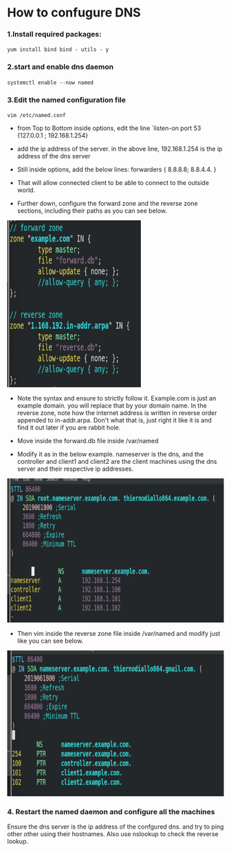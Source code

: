 # How to confugure DNS
### 1.Install required packages:
`yum install bind bind - utils - y`
### 2.start and enable dns daemon 
`systemctl enable --now named` 
### 3.Edit the named configuration file 
`vim /etc/named.conf` 
- from Top to Bottom inside options, edit the line `listen-on port 53 {127.0.0.1 ; 192.168.1.254} 
-  add the ip address of the server. in the above line, 192.168.1.254 is the ip address of the dns server 

- Still inside options, add the below lines:
forwarders {
    8.8.8.8;
    8.8.4.4.
}
- That will allow connected client to be able to connect to the outside world.

- Further down, configure the forward zone and the reverse zone sections, including their paths as you can see below. 

![Alt text](image-1.png)

- Note the syntax and ensure to strictly follow it. Example.com is just an example domain. you will replace that by your domain name.
In the reverse zone, note how the internet address is written in reverse order appended to in-addr.arpa. Don't what that is, just right it like it is and find it out later if you are rabbit hole.
- Move inside the forward.db file inside /var/named

- Modify it as in the below example.
nameserver is the dns, and the controller and client1 and client2 are the client machines using the dns server and their respective ip addresses.

![Alt text](image-2.png)


- Then vim inside the reverse zone file inside /var/named and modify just like you can see below. 

![Alt text](image-3.png)

### 4. Restart the named daemon and configure all the machines
 Ensure the dns server is the ip address of the confgured dns. and try to ping other other using their hostnames. Also use nslookup to check the reverse lookup.